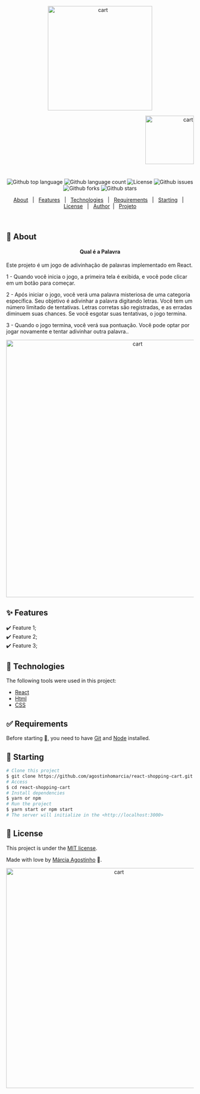 <p align="center">
   <img src="https://media.giphy.com/media/WzhsoO8oqhRF66yTbr/giphy.gif" alt="cart" width="280"/>
</p>

<p align="right">
   <img src="https://media.giphy.com/media/4DkNPc0tLsDINlH8St/giphy.gif" alt="cart" width="130"/>
</p>

<h1 align="center"></h1>

<p align="center">
  <img alt="Github top language" src="https://img.shields.io/github/languages/top/agostinhomarcia/react-shopping-cart?color=479aa3">

  <img alt="Github language count" src="https://img.shields.io/github/languages/count/agostinhomarcia/react-shopping-cart?color=479aa3">

  <img alt="License" src="https://img.shields.io/github/license/agostinhomarcia/react-shopping-cart?color=56BEB8">

   <img alt="Github issues" src="https://img.shields.io/github/issues/agostinhomarcia/react-shopping-cart?color=479aa3" />

   <img alt="Github forks" src="https://img.shields.io/github/forks/agostinhomarcia/react-shopping-cart?color=479aa3" />

   <img alt="Github stars" src="https://img.shields.io/github/stars/agostinhomarcia/react-shopping-cart?color=479aa3" /> 
</p>

<p align="center">
  <a href="#dart-about">About</a> &#xa0; | &#xa0; 
  <a href="#sparkles-features">Features</a> &#xa0; | &#xa0;
  <a href="#rocket-technologies">Technologies</a> &#xa0; | &#xa0;
  <a href="#white_check_mark-requirements">Requirements</a> &#xa0; | &#xa0;
  <a href="#checkered_flag-starting">Starting</a> &#xa0; | &#xa0;
  <a href="#memo-license">License</a> &#xa0; | &#xa0;
  <a href="https://github.com/agostinhomarcia" target="_blank">Author</a>&#xa0; | &#xa0
  <a href="https://serene-bublanina-f2cd1c.netlify.app/" target="_blank" rel="noopener noreferrer">Projeto</a>
</p>

<br>

## :dart: About

<h4 align="center"> Qual é a Palavra</h4>

<p> Este projeto é um jogo de adivinhação de palavras implementado em React.

1 - Quando você inicia o jogo, a primeira tela é exibida, e você pode clicar em um botão para começar.

2 - Após iniciar o jogo, você verá uma palavra misteriosa de uma categoria específica. Seu objetivo é adivinhar a palavra digitando letras. Você tem um número limitado de tentativas. Letras corretas são registradas, e as erradas diminuem suas chances. Se você esgotar suas tentativas, o jogo termina.

3 - Quando o jogo termina, você verá sua pontuação. Você pode optar por jogar novamente e tentar adivinhar outra palavra..</p>

<p align="center">
   <img src="https://media.giphy.com/media/DWmHfNWspV3HEio3jB/giphy.gif" alt="cart" width="690"/>
</p>

## :sparkles: Features

:heavy_check_mark: Feature 1;\
:heavy_check_mark: Feature 2;\
:heavy_check_mark: Feature 3;

## :rocket: Technologies

The following tools were used in this project:

- [React](https://pt-br.reactjs.org/)
- [Html](https://developer.mozilla.org/pt-BR/docs/Web/HTML/Element/html/)
- [CSS](https://developer.mozilla.org/pt-BR/docs/Web/CSS)

## :white_check_mark: Requirements

Before starting :checkered_flag:, you need to have [Git](https://git-scm.com) and [Node](https://nodejs.org/en/) installed.

## :checkered_flag: Starting

```bash
# Clone this project
$ git clone https://github.com/agostinhomarcia/react-shopping-cart.git
# Access
$ cd react-shopping-cart
# Install dependencies
$ yarn or npm
# Run the project
$ yarn start or npm start
# The server will initialize in the <http://localhost:3000>
```

## :memo: License

This project is under the [MIT license](./License).

Made with love by [Márcia Agostinho](https://github.com/agostinhomarcia) 🚀.

<p align="center">
   <img src="https://media.giphy.com/media/QU86X0DlOCBCL5feZZ/giphy.gif" alt="cart" width="590"/>
</p>
